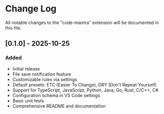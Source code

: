 # Change Log

All notable changes to the "code-mantra" extension will be documented in this file.

## [0.1.0] - 2025-10-25

### Added
- Initial release
- File save notification feature
- Customizable rules via settings
- Default presets: ETC (Easier To Change), DRY (Don't Repeat Yourself)
- Support for TypeScript, JavaScript, Python, Java, Go, Rust, C/C++, C#
- Configuration schema in VS Code settings
- Basic unit tests
- Comprehensive README and documentation